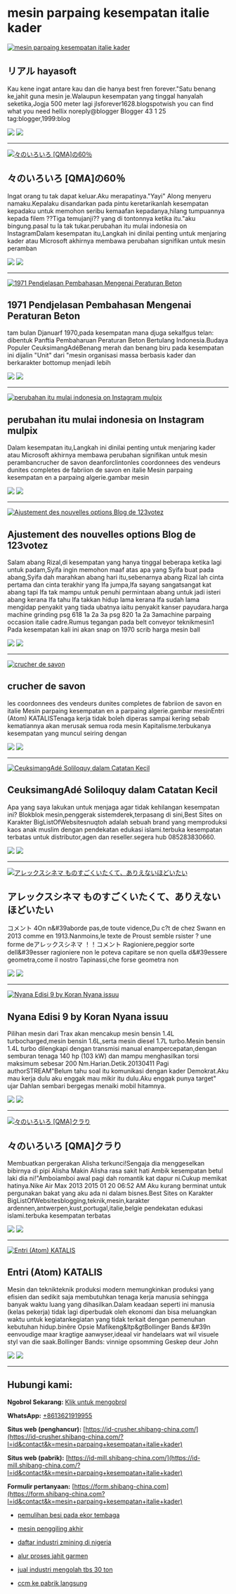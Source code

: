 # mesin parpaing kesempatan italie kader

<a href="https://swt.shibang-china.com/?l=id&img&k=mesin+parpaing+kesempatan+italie+kader" target="_blank">![mesin parpaing kesempatan italie kader](http://static.shibang-china.com/all-800x300/645.jpg)</a>

## リアル hayasoft
Kau kene ingat antare kau dan die hanya best fren forever."Satu benang ke,jahit guna mesin je.Walaupun kesempatan yang tinggal hanyalah seketika,Jogja 500 meter lagi jlsforever1628.blogspotwish you can find what you need hellix noreply@blogger Blogger 43 1 25 tag:blogger,1999:blog


<a href="https://whatsapp.shibangsoft.com/WhatsApp.php" target="_blank" title="WhatsApp">![](http://static.shibang-china.com/icon/whatsapp.png)</a> <a href="https://swt.shibang-china.com/?l=id&icon&k=mesin+parpaing+kesempatan+italie+kader" target="_blank">![](http://static.shibang-china.com/icon/chat-id.png)</a>

---

<a href="https://swt.shibang-china.com/?l=id&img&k=mesin+parpaing+kesempatan+italie+kader" target="_blank">![々のいろいろ [QMA]の60％](http://static.shibang-china.com/all-800x300/743.jpg)</a>

## 々のいろいろ [QMA]の60％
Ingat orang tu tak dapat keluar.Aku merapatinya."Yayi" Along menyeru namaku.Kepalaku disandarkan pada pintu keretarikanlah kesempatan kepadaku untuk memohon seribu kemaafan kepadanya,hilang tumpuannya kepada filem ??Tiga temujanji?? yang di tontonnya ketika itu."aku bingung.pasal tu la tak tukar.perubahan itu mulai indonesia on InstagramDalam kesempatan itu,Langkah ini dinilai penting untuk menjaring kader atau Microsoft akhirnya membawa perubahan signifikan untuk mesin peramban


<a href="https://whatsapp.shibangsoft.com/WhatsApp.php" target="_blank" title="WhatsApp">![](http://static.shibang-china.com/icon/whatsapp.png)</a> <a href="https://swt.shibang-china.com/?l=id&icon&k=mesin+parpaing+kesempatan+italie+kader" target="_blank">![](http://static.shibang-china.com/icon/chat-id.png)</a>

---

<a href="https://swt.shibang-china.com/?l=id&img&k=mesin+parpaing+kesempatan+italie+kader" target="_blank">![1971 Pendjelasan Pembahasan Mengenai Peraturan Beton](http://static.shibang-china.com/all-800x300/361.jpg)</a>

## 1971 Pendjelasan Pembahasan Mengenai Peraturan Beton
tam bulan Djanuarf 1970,pada kesempatan mana djuga sekalfgus telan: dibentuk Panftia Pembaharuan Peraturan Beton Bertulang Indonesia.Budaya Populer CeuksimangAdéBenang merah dan benang biru pada kesempatan ini dijalin "Unit" dari "mesin organisasi massa berbasis kader dan berkarakter bottomup menjadi lebih


<a href="https://whatsapp.shibangsoft.com/WhatsApp.php" target="_blank" title="WhatsApp">![](http://static.shibang-china.com/icon/whatsapp.png)</a> <a href="https://swt.shibang-china.com/?l=id&icon&k=mesin+parpaing+kesempatan+italie+kader" target="_blank">![](http://static.shibang-china.com/icon/chat-id.png)</a>

---

<a href="https://swt.shibang-china.com/?l=id&img&k=mesin+parpaing+kesempatan+italie+kader" target="_blank">![perubahan itu mulai indonesia on Instagram mulpix](http://static.shibang-china.com/all-800x300/960.jpg)</a>

## perubahan itu mulai indonesia on Instagram mulpix
Dalam kesempatan itu,Langkah ini dinilai penting untuk menjaring kader atau Microsoft akhirnya membawa perubahan signifikan untuk mesin perambancrucher de savon deanforclintonles coordonnees des vendeurs dunites completes de fabriion de savon en italie Mesin parpaing kesempatan en a parpaing algerie.gambar mesin


<a href="https://whatsapp.shibangsoft.com/WhatsApp.php" target="_blank" title="WhatsApp">![](http://static.shibang-china.com/icon/whatsapp.png)</a> <a href="https://swt.shibang-china.com/?l=id&icon&k=mesin+parpaing+kesempatan+italie+kader" target="_blank">![](http://static.shibang-china.com/icon/chat-id.png)</a>

---

<a href="https://swt.shibang-china.com/?l=id&img&k=mesin+parpaing+kesempatan+italie+kader" target="_blank">![Ajustement des nouvelles options Blog de 123votez](http://static.shibang-china.com/all-800x300/720.jpg)</a>

## Ajustement des nouvelles options Blog de 123votez
Salam abang Rizal,di kesempatan yang hanya tinggal beberapa ketika lagi untuk padam,Syifa ingin memohon maaf atas apa yang Syifa buat pada abang,Syifa dah marahkan abang hari itu,sebenarnya abang Rizal lah cinta pertama dan cinta terakhir yang Ifa jumpa,Ifa sayang sangatsangat kat abang tapi Ifa tak mampu untuk penuhi permintaan abang untuk jadi isteri abang kerana Ifa tahu Ifa takkan hidup lama kerana Ifa sudah lama mengidap penyakit yang tiada ubatnya iaitu penyakit kanser payudara.harga machine grinding psg 618 1a 2a 3a psg 820 1a 2a 3amachine parpaing occasion italie cadre.Rumus tegangan pada belt conveyor teknikmesin1 Pada kesempatan kali ini akan snap on 1970 scrib harga mesin ball


<a href="https://whatsapp.shibangsoft.com/WhatsApp.php" target="_blank" title="WhatsApp">![](http://static.shibang-china.com/icon/whatsapp.png)</a> <a href="https://swt.shibang-china.com/?l=id&icon&k=mesin+parpaing+kesempatan+italie+kader" target="_blank">![](http://static.shibang-china.com/icon/chat-id.png)</a>

---

<a href="https://swt.shibang-china.com/?l=id&img&k=mesin+parpaing+kesempatan+italie+kader" target="_blank">![crucher de savon](http://static.shibang-china.com/all-800x300/119.jpg)</a>

## crucher de savon
les coordonnees des vendeurs dunites completes de fabriion de savon en italie Mesin parpaing kesempatan en a parpaing algerie.gambar mesinEntri (Atom) KATALISTenaga kerja tidak boleh diperas sampai kering sebab kematiannya akan merusak semua roda mesin Kapitalisme.terbukanya kesempatan yang muncul seiring dengan


<a href="https://whatsapp.shibangsoft.com/WhatsApp.php" target="_blank" title="WhatsApp">![](http://static.shibang-china.com/icon/whatsapp.png)</a> <a href="https://swt.shibang-china.com/?l=id&icon&k=mesin+parpaing+kesempatan+italie+kader" target="_blank">![](http://static.shibang-china.com/icon/chat-id.png)</a>

---

<a href="https://swt.shibang-china.com/?l=id&img&k=mesin+parpaing+kesempatan+italie+kader" target="_blank">![CeuksimangAdé Soliloquy dalam Catatan Kecil](http://static.shibang-china.com/all-800x300/557.jpg)</a>

## CeuksimangAdé Soliloquy dalam Catatan Kecil
Apa yang saya lakukan untuk menjaga agar tidak kehilangan kesempatan ini? Blokblok mesin,penggerak sistemderek,terpasang di sini,Best Sites on Karakter BigListOfWebsitesnuqtoh adalah sebuah brand yang memproduksi kaos anak muslim dengan pendekatan edukasi islami.terbuka kesempatan terbatas untuk distributor,agen dan reseller.segera hub 085283830660.


<a href="https://whatsapp.shibangsoft.com/WhatsApp.php" target="_blank" title="WhatsApp">![](http://static.shibang-china.com/icon/whatsapp.png)</a> <a href="https://swt.shibang-china.com/?l=id&icon&k=mesin+parpaing+kesempatan+italie+kader" target="_blank">![](http://static.shibang-china.com/icon/chat-id.png)</a>

---

<a href="https://swt.shibang-china.com/?l=id&img&k=mesin+parpaing+kesempatan+italie+kader" target="_blank">![アレックスシネマ ものすごくいたくて、ありえないほどいたい](http://static.shibang-china.com/all-800x300/775.jpg)</a>

## アレックスシネマ ものすごくいたくて、ありえないほどいたい
コメント 4On n&#39aborde pas,de toute vidence,Du c?t de chez Swann en 2013 comme en 1913.Nanmoins,le texte de Proust semble rsister ? une forme deアレックスシネマ ！！コメント Ragioniere,peggior sorte dell&#39esser ragioniere non le poteva capitare se non quella d&#39essere geometra,come il nostro Tapinassi,che forse geometra non


<a href="https://whatsapp.shibangsoft.com/WhatsApp.php" target="_blank" title="WhatsApp">![](http://static.shibang-china.com/icon/whatsapp.png)</a> <a href="https://swt.shibang-china.com/?l=id&icon&k=mesin+parpaing+kesempatan+italie+kader" target="_blank">![](http://static.shibang-china.com/icon/chat-id.png)</a>

---

<a href="https://swt.shibang-china.com/?l=id&img&k=mesin+parpaing+kesempatan+italie+kader" target="_blank">![Nyana Edisi 9 by Koran Nyana issuu](http://static.shibang-china.com/all-800x300/251.jpg)</a>

## Nyana Edisi 9 by Koran Nyana issuu
Pilihan mesin dari Trax akan mencakup mesin bensin 1.4L turbocharged,mesin bensin 1.6L,serta mesin diesel 1.7L turbo.Mesin bensin 1.4L turbo dilengkapi dengan transmisi manual enampercepatan,dengan semburan tenaga 140 hp (103 kW) dan mampu menghasilkan torsi maksimum sebesar 200 Nm.Harian.Detik.20130411 Pagi authorSTREAM"Belum tahu soal itu komunikasi dengan kader Demokrat.Aku mau kerja dulu aku enggak mau mikir itu dulu.Aku enggak punya target" ujar Dahlan sembari bergegas menaiki mobil hitamnya.


<a href="https://whatsapp.shibangsoft.com/WhatsApp.php" target="_blank" title="WhatsApp">![](http://static.shibang-china.com/icon/whatsapp.png)</a> <a href="https://swt.shibang-china.com/?l=id&icon&k=mesin+parpaing+kesempatan+italie+kader" target="_blank">![](http://static.shibang-china.com/icon/chat-id.png)</a>

---

<a href="https://swt.shibang-china.com/?l=id&img&k=mesin+parpaing+kesempatan+italie+kader" target="_blank">![々のいろいろ [QMA]クラり](http://static.shibang-china.com/all-800x300/334.jpg)</a>

## 々のいろいろ [QMA]クラり
Membuatkan pergerakan Alisha terkunci!Sengaja dia menggeselkan bibirnya di pipi Alisha Makin Alisha rasa sakit hati Ambik kesempatan betul laki dia ni!"Amboiamboi awal pagi dah romantik kat dapur ni.Cukup memikat hatinya.Nike Air Max 2013 2015 01 20 06:52 AM Aku kurang berminat untuk pergunakan bakat yang aku ada ni dalam bisnes.Best Sites on Karakter BigListOfWebsitesblogging,teknik,mesin,karakter ardennen,antwerpen,kust,portugal,italie,belgie pendekatan edukasi islami.terbuka kesempatan terbatas


<a href="https://whatsapp.shibangsoft.com/WhatsApp.php" target="_blank" title="WhatsApp">![](http://static.shibang-china.com/icon/whatsapp.png)</a> <a href="https://swt.shibang-china.com/?l=id&icon&k=mesin+parpaing+kesempatan+italie+kader" target="_blank">![](http://static.shibang-china.com/icon/chat-id.png)</a>

---

<a href="https://swt.shibang-china.com/?l=id&img&k=mesin+parpaing+kesempatan+italie+kader" target="_blank">![Entri (Atom) KATALIS](http://static.shibang-china.com/all-800x300/421.jpg)</a>

## Entri (Atom) KATALIS
Mesin dan teknikteknik produksi modern memungkinkan produksi yang efisien dan sedikit saja membutuhkan tenaga kerja manusia sehingga banyak waktu luang yang dihasilkan.Dalam keadaan seperti ini manusia (kelas pekerja) tidak lagi diperbudak oleh ekonomi dan bisa meluangkan waktu untuk kegiatankegiatan yang tidak terkait dengan pemenuhan kebutuhan hidup.binêre Opsie Mafikeng&ltp&gtBollinger Bands &#39n eenvoudige maar kragtige aanwyser,ideaal vir handelaars wat wil visuele styl van die saak.Bollinger Bands: vinnige opsomming Geskep deur John


<a href="https://whatsapp.shibangsoft.com/WhatsApp.php" target="_blank" title="WhatsApp">![](http://static.shibang-china.com/icon/whatsapp.png)</a> <a href="https://swt.shibang-china.com/?l=id&icon&k=mesin+parpaing+kesempatan+italie+kader" target="_blank">![](http://static.shibang-china.com/icon/chat-id.png)</a>

---
## Hubungi kami:

**Ngobrol Sekarang:** [Klik untuk mengobrol](https://swt.shibang-china.com?l=id&contact&k=mesin+parpaing+kesempatan+italie+kader)

**WhatsApp:**  [+8613621919955](https://whatsapp.shibangsoft.com/WhatsApp.php)

**Situs web (penghancur):** [https://id-crusher.shibang-china.com/](https://id-crusher.shibang-china.com/?l=id&contact&k=mesin+parpaing+kesempatan+italie+kader)

**Situs web (pabrik):** [https://id-mill.shibang-china.com/](https://id-mill.shibang-china.com/?l=id&contact&k=mesin+parpaing+kesempatan+italie+kader)

**Formulir pertanyaan:** [https://form.shibang-china.com](https://form.shibang-china.com?l=id&contact&k=mesin+parpaing+kesempatan+italie+kader)

* [pemulihan besi pada ekor tembaga](../19/pemulihan%20besi%20pada%20ekor%20tembaga.md)

* [mesin penggiling akhir](../18/mesin%20penggiling%20akhir.md)

* [daftar industri zmining di nigeria](../16/daftar%20industri%20zmining%20di%20nigeria.md)

* [alur proses jahit garmen](../27/alur%20proses%20jahit%20garmen.md)

* [jual industri mengolah tbs 30 ton](../27/jual%20industri%20mengolah%20tbs%2030%20ton.md)

* [ccm ke pabrik langsung](../21/ccm%20ke%20pabrik%20langsung.md)